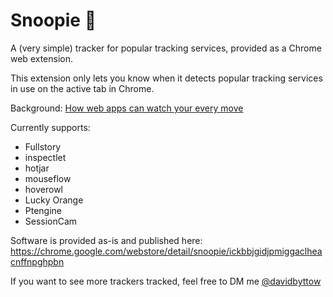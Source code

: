 # Snoopie 🐶
A (very simple) tracker for popular tracking services, provided as a Chrome web extension.

This extension only lets you know when it detects popular tracking services in use on the active tab in Chrome.

Background: [How web apps can watch your every move](https://medium.com/@davidbyttow/how-some-web-apps-are-watching-you-5aa16fdb1161)

Currently supports:
- Fullstory
- inspectlet
- hotjar
- mouseflow
- hoverowl
- Lucky Orange
- Ptengine
- SessionCam

Software is provided as-is and published here: https://chrome.google.com/webstore/detail/snoopie/ickbbjgidjpmiggaclheacnffnpghpbn

If you want to see more trackers tracked, feel free to DM me [@davidbyttow](http://twitter.com/davidbyttow)

